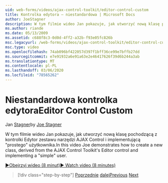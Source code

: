 ```yaml
---
uid: web-forms/videos/ajax-control-toolkit/editor-control-custom
title: Kontrolka edytora — niestandardowa | Microsoft Docs
author: JoeStagner
description: W tym filmie wideo Jan pokazuje, jak utworzyć nową klasę pochodzącą z kontrolki Edytor zestawu narzędzi AJAX Control i implementującą "prostego" użytkownika.
ms.author: riande
ms.date: 05/13/2009
ms.assetid: c688f8c3-0d0d-4ff2-a32b-f93e05fc826b
msc.legacyurl: /web-forms/videos/ajax-control-toolkit/editor-control-custom
msc.type: video
ms.openlocfilehash: 74ab096bf422057d397f1bff36ce99e7bffb27dd
ms.sourcegitcommit: e7e91932a6e91a63e2e46417626f39d6b244a3ab
ms.translationtype: MT
ms.contentlocale: pl-PL
ms.lasthandoff: 03/06/2020
ms.locfileid: "78565262"
---
```

# <a name="editor-control-custom"></a><span data-ttu-id="bdbb9-103">Niestandardowa kontrolka edytora</span><span class="sxs-lookup"><span data-stu-id="bdbb9-103">Editor Control Custom</span></span>

<span data-ttu-id="bdbb9-104">Jan [Stagner](https://github.com/JoeStagner)</span><span class="sxs-lookup"><span data-stu-id="bdbb9-104">by [Joe Stagner](https://github.com/JoeStagner)</span></span>

<span data-ttu-id="bdbb9-105">W tym filmie wideo Jan pokazuje, jak utworzyć nową klasę pochodzącą z kontrolki Edytor zestawu narzędzi AJAX Control i implementującą "prostego" użytkownika.</span><span class="sxs-lookup"><span data-stu-id="bdbb9-105">In this video Joe demonstrates how to create a new class, derived from the AJAX Control Toolkit's Editor control and implementing a "simple" user.</span></span>

[<span data-ttu-id="bdbb9-106">&#9654;Obejrzyj wideo (8 minut)</span><span class="sxs-lookup"><span data-stu-id="bdbb9-106">&#9654; Watch video (8 minutes)</span></span>](https://channel9.msdn.com/Blogs/ASP-NET-Site-Videos/editor-control-custom)

> [!div class="step-by-step"]
> <span data-ttu-id="bdbb9-107">[Poprzednie](editor-control.md)
> [dalej](create-a-new-custom-extender.md)</span><span class="sxs-lookup"><span data-stu-id="bdbb9-107">[Previous](editor-control.md)
[Next](create-a-new-custom-extender.md)</span></span>

